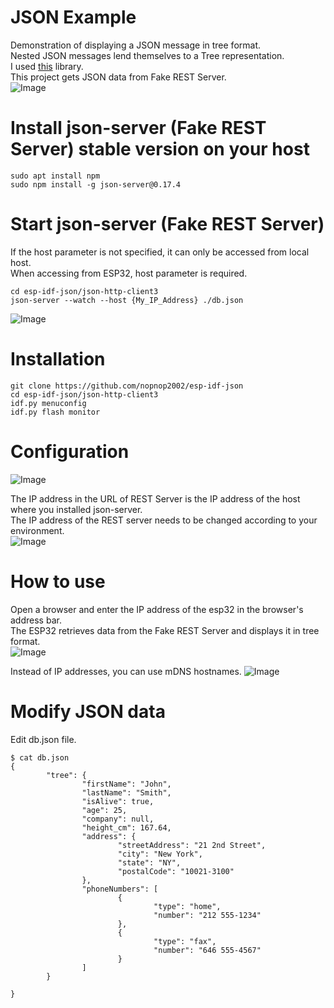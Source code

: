 # JSON Example
Demonstration of displaying a JSON message in tree format.   
Nested JSON messages lend themselves to a Tree representation.   
I used [this](https://github.com/summerstyle/jsonTreeViewer) library.   
This project gets JSON data from Fake REST Server.   
![Image](https://github.com/user-attachments/assets/a23bdbe5-1e35-4706-892a-4bb9c2e8df5d)

# Install json-server (Fake REST Server) stable version on your host
```
sudo apt install npm
sudo npm install -g json-server@0.17.4

```

# Start json-server (Fake REST Server)
If the host parameter is not specified, it can only be accessed from local host.   
When accessing from ESP32, host parameter is required.   
```
cd esp-idf-json/json-http-client3
json-server --watch --host {My_IP_Address} ./db.json
```
![Image](https://github.com/user-attachments/assets/fc181d30-2b98-4199-8983-4359bf14239e)


# Installation
```
git clone https://github.com/nopnop2002/esp-idf-json
cd esp-idf-json/json-http-client3
idf.py menuconfig
idf.py flash monitor
```

# Configuration
![Image](https://github.com/user-attachments/assets/069b30d7-a27c-4a22-a2c6-29d6d37ff1d3)

The IP address in the URL of REST Server is the IP address of the host where you installed json-server.   
The IP address of the REST server needs to be changed according to your environment.   
![Image](https://github.com/user-attachments/assets/743c0249-a3d2-4fb5-84a1-6506db84c0af)


# How to use
Open a browser and enter the IP address of the esp32 in the browser's address bar.   
The ESP32 retrieves data from the Fake REST Server and displays it in tree format.   
![Image](https://github.com/user-attachments/assets/562a3c75-8297-413b-8b07-58749c950af2)

Instead of IP addresses, you can use mDNS hostnames.
![Image](https://github.com/user-attachments/assets/22396443-a204-4733-a979-ae154623f7da)

# Modify JSON data
Edit db.json file.
```
$ cat db.json
{
        "tree": {
                "firstName": "John",
                "lastName": "Smith",
                "isAlive": true,
                "age": 25,
                "company": null,
                "height_cm": 167.64,
                "address": {
                        "streetAddress": "21 2nd Street",
                        "city": "New York",
                        "state": "NY",
                        "postalCode": "10021-3100"
                },
                "phoneNumbers": [
                        {
                                "type": "home",
                                "number": "212 555-1234"
                        },
                        {
                                "type": "fax",
                                "number": "646 555-4567"
                        }
                ]
        }

}
```
